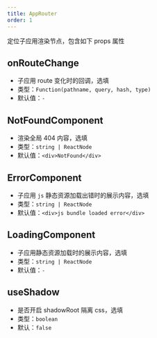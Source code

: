 ```yaml
---
title: AppRouter
order: 1
---
```


定位子应用渲染节点，包含如下 props 属性

## onRouteChange

- 子应用 route 变化时的回调，选填
- 类型：`Function(pathname, query, hash, type)`
- 默认值：`-`

## NotFoundComponent

- 渲染全局 404 内容，选填
- 类型：`string | ReactNode`
- 默认值：`<div>NotFound</div>`

## ErrorComponent

- 子应用 `js` 静态资源加载出错时的展示内容，选填
- 类型：`string | ReactNode`
- 默认值：`<div>js bundle loaded error</div>`

## LoadingComponent

- 子应用静态资源加载时的展示内容，选填
- 类型：`string | ReactNode`
- 默认值：`-`

## useShadow

- 是否开启 shadowRoot 隔离 css，选填
- 类型：`boolean`
- 默认：`false`
